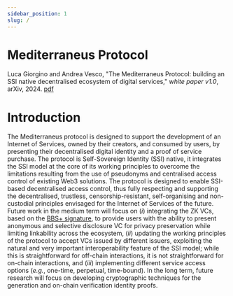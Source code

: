 ```yaml
---
sidebar_position: 1
slug: /
---
```


# Mediterraneus Protocol

Luca Giorgino and Andrea Vesco, "The Mediterraneus Protocol: building an SSI native decentralised ecosystem of digital services," *white paper v1.0*, arXiv, 2024. [pdf](
https://doi.org/10.48550/arXiv.2403.13510)

# Introduction 
The Mediterraneus protocol is designed to support the development of an Internet of Services, owned by their creators, and consumed by users, by presenting their decentralised digital identity and a proof of service purchase. The protocol is Self-Sovereign Identity (SSI) native, it integrates the SSI model at the core of its working principles to overcome the limitations resulting from the use of pseudonyms and centralised access control of existing Web3 solutions. The protocol is designed to enable SSI-based decentralised access control, thus fully respecting and supporting the decentralised, trustless, censorship-resistant, self-organising and non-custodial principles envisaged for the Internet of Services of the future.  
Future work in the medium term will focus on (*i*) integrating the ZK VCs, based on the [BBS+ signature](https://datatracker.ietf.org/doc/html/draft-irtf-cfrg-bbs-signatures-05), to provide users with the ability to present anonymous and selective disclosure VC for privacy preservation while limiting linkability across the ecosystem, (*ii*) updating the working principles of the protocol to accept VCs issued by different issuers, exploiting the natural and very important interoperability feature of the SSI model; while this is straightforward for off-chain interactions, it is not straightforward for on-chain interactions, and (*iii*) implementing different service access options (*e.g.*, one-time, perpetual, time-bound). In the long term, future research will focus on developing cryptographic techniques for the generation and on-chain verification identity proofs.

